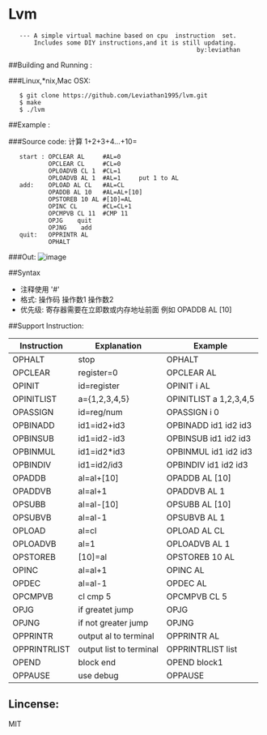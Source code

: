 # Lvm

       --- A simple virtual machine based on cpu  instruction  set.
           Includes some DIY instructions,and it is still updating.
                                                        by:leviathan
##Building and Running :

###Linux,*nix,Mac OSX:

       $ git clone https://github.com/Leviathan1995/lvm.git
       $ make
       $ ./lvm

##Example :

###Source code:
计算 1+2+3+4...+10=

       start : OPCLEAR AL     #AL=0
               OPCLEAR CL     #CL=0
               OPLOADVB CL 1  #CL=1
               OPLOADVB AL 1  #AL=1     put 1 to AL
       add:    OPLOAD AL CL   #AL=CL
               OPADDB AL 10   #AL=AL+[10]
               OPSTOREB 10 AL #[10]=AL  
               OPINC CL       #CL=CL+1
               OPCMPVB CL 11  #CMP 11
               OPJG    quit
               OPJNG    add
       quit:   OPPRINTR AL
               OPHALT
               
###Out:
![image](https://github.com/Leviathan1995/lvm/raw/master/span.png)

##Syntax
- 注释使用 '#'
- 格式: 操作码 操作数1 操作数2
- 优先级: 寄存器需要在立即数或内存地址前面 例如 OPADDB AL [10]
              
##Support Instruction:

| Instruction  |      Explanation            |          Example        |
| ------------ | --------------------------- | ------------------------|
|   OPHALT     |        stop                 |  OPHALT                 |
|   OPCLEAR    |        register=0           |  OPCLEAR AL             |
|   OPINIT     |        id=register          |  OPINIT i AL            |
|   OPINITLIST |        a={1,2,3,4,5}        |  OPINITLIST a 1,2,3,4,5 |
|   OPASSIGN   |        id=reg/num           |  OPASSIGN i 0           | 
|   OPBINADD   |        id1=id2+id3          |  OPBINADD id1 id2 id3   |
|   OPBINSUB   |        id1=id2-id3          |  OPBINSUB id1 id2 id3   |
|   OPBINMUL   |        id1=id2*id3          |  OPBINMUL id1 id2 id3   |
|   OPBINDIV   |        id1=id2/id3          |  OPBINDIV id1 id2 id3   |
|   OPADDB     |        al=al+[10]           |  OPADDB AL [10]         |
|   OPADDVB    |        al=al+1              |  OPADDVB AL 1           |
|   OPSUBB     |        al=al-[10]           |  OPSUBB AL [10]         |
|   OPSUBVB    |        al=al-1              |  OPSUBVB AL 1           |
|   OPLOAD     |        al=cl                |  OPLOAD AL CL           |
|   OPLOADVB   |        al=1                 |  OPLOADVB AL 1          |  
|   OPSTOREB   |        [10]=al              |  OPSTOREB 10 AL         |
|   OPINC      |        al=al+1              |  OPINC AL               |
|   OPDEC      |        al=al-1              |  OPDEC AL               |
|   OPCMPVB    |        cl cmp 5             |  OPCMPVB CL 5           |
|   OPJG       |        if greatet jump      |  OPJG                   |
|   OPJNG      |        if not greater jump  |  OPJNG                  |
|   OPPRINTR   |        output al to terminal|  OPPRINTR AL            |
|  OPPRINTRLIST|      output list to terminal|  OPPRINTRLIST list      |
|  OPEND       |        block end            |  OPEND block1           |
|  OPPAUSE     |        use debug            |  OPPAUSE                |

<h2>Lincense:</h2>
    MIT
